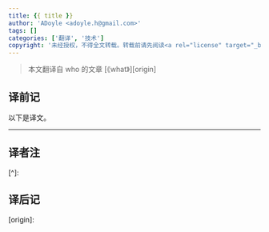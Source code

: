 ```yaml
---
title: {{ title }}
author: 'ADoyle <adoyle.h@gmail.com>'
tags: []
categories: ['翻译', '技术']
copyright: '未经授权，不得全文转载。转载前请先阅读<a rel="license" target="_blank" href="//adoyle.me/blog/copyright.html">本站版权声明</a>'
---
```


> 本文翻译自 who 的文章 [《what》][origin]

## 译前记


<!-- more -->

以下是译文。

----

<!-- 译文 -->

<!-- 译毕 -->

## 译者注

[^1]:
[^2]:
[^3]:

[^]:

## 译后记

<!-- 以下是相关链接 -->

[origin]:
